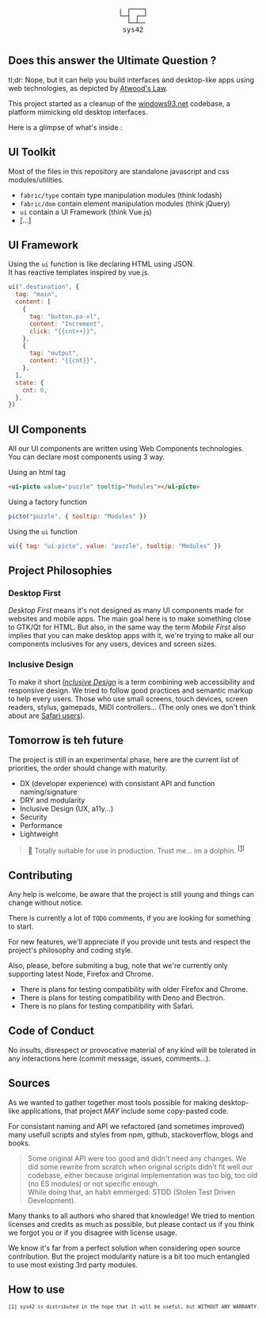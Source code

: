 <pre style="text-align: center; line-height: 1; background: transparent">

╷ ┌───┐
└─┤ ┌─┘
  └─┴─╴
sys42

</pre>

## Does this answer the Ultimate Question ?

tl;dr: Nope, but it can help you build interfaces and desktop-like apps using web technologies, as depicted by [Atwood's Law](https://blog.codinghorror.com/the-principle-of-least-power/).

This project started as a cleanup of the [windows93.net](https://windows93.xyz) codebase, a platform mimicking old desktop interfaces.

Here is a glimpse of what's inside :

## UI Toolkit

Most of the files in this repository are standalone javascript and css modules/utilities.

- `fabric/type` contain type manipulation modules (think lodash)
- `fabric/dom` contain element manipulation modules (think jQuery)
- `ui` contain a UI Framework (think Vue.js)
- [...]

## UI Framework

Using the `ui` function is like declaring HTML using JSON. \
It has reactive templates inspired by vue.js.

```js
ui(".destination", {
  tag: "main",
  content: [
    {
      tag: "button.pa-xl",
      content: "Increment",
      click: "{{cnt++}}",
    },
    {
      tag: "output",
      content: "{{cnt}}",
    },
  ],
  state: {
    cnt: 0,
  },
})
```

## UI Components

All our UI components are written using Web Components technologies.
You can declare most components using 3 way.

Using an html tag

```html
<ui-picto value="puzzle" tooltip="Modules"></ui-picto>
```

Using a factory function

```js
picto("puzzle", { tooltip: "Modules" })
```

Using the `ui` function

```js
ui({ tag: "ui-picto", value: "puzzle", tooltip: "Modules" })
```

## Project Philosophies

### Desktop First

_Desktop First_ means it's not designed as many UI components made for websites and mobile apps.
The main goal here is to make something close to GTK/Qt for HTML.
But also, in the same way the term _Mobile First_ also implies that you can make desktop apps with it, we're trying to make all our components inclusives for any users, devices and screen sizes.

### Inclusive Design

To make it short _[Inclusive Design](https://24ways.org/2016/what-the-heck-is-inclusive-design/)_ is a term combining web accessibility and responsive design.
We tried to follow good practices and semantic markup to help every users.
Those who use small screens, touch devices, screen readers, stylus, gamepads, MIDI controllers...
(The only ones we don't think about are [Safari users](https://issafarithenewie.com/)).

## Tomorrow is teh future

The project is still in an experimental phase, here are the current list of priorities, the order should change with maturity.

- DX (developer experience) with consistant API and function naming/signature
- DRY and modularity
- Inclusive Design (UX, a11y...)
- Security
- Performance
- Lightweight

> 🐬 Totally suitable for use in production. Trust me... im a dolphin. <sup><a href="#a1">[1]</a></sup>

## Contributing

Any help is welcome, be aware that the project is still young and things can change without notice.

There is currently a lot of `TODO` comments, if you are looking for something to start.

For new features, we'll appreciate if you provide unit tests and respect the project's philosophy and coding style.

Also, please, before submiting a bug, note that we're currently only supporting latest Node, Firefox and Chrome.

- There is plans for testing compatibility with older Firefox and Chrome.
- There is plans for testing compatibility with Deno and Electron.
- There is no plans for testing compatibility with Safari.

## Code of Conduct

No insults, disrespect or provocative material of any kind will be tolerated in any interactions here (commit message, issues, comments...).

## Sources

As we wanted to gather together most tools possible for making desktop-like applications, that project _MAY_ include some copy-pasted code.

For consistant naming and API we refactored (and sometimes improved) many usefull scripts and styles from npm, github, stackoverflow, blogs and books.

> Some original API were too good and didn't need any changes. We did some rewrite from scratch when original scripts didn't fit well our codebase, either because original implementation was too big, too old (no ES modules) or not specific enough. \
> While doing that, an habit emmerged: STDD (Stolen Test Driven Development).

Many thanks to all authors who shared that knowledge! We tried to mention licenses and credits as much as possible, but please contact us if you think we forgot you or if you disagree with license usage.

We know it's far from a perfect solution when considering open source contribution.
But the project modularity nature is a bit too much entangled to use most existing 3rd party modules.

## How to use

<pre id="a1" style="font-size: 70%; line-height:1.2;">
[1] sys42 is distributed in the hope that it will be useful, but WITHOUT ANY WARRANTY. Without even the implied warranty of MERCHANTABILITY or FITNESS FOR A PARTICULAR PURPOSE. See the License for more details.
</pre>

